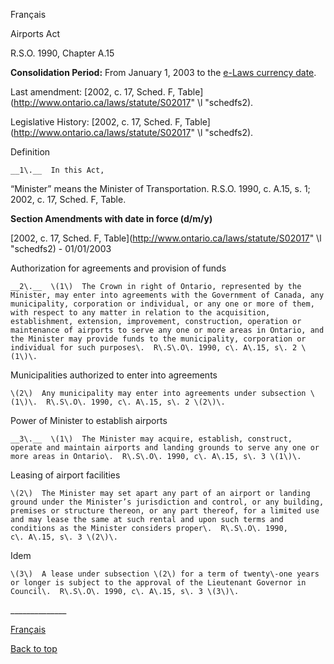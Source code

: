 [<a id="Top"></a>Français](http://www.ontario.ca/fr/lois/loi/90a15)

Airports Act

R\.S\.O\. 1990, Chapter A\.15

__Consolidation Period:__  From January 1, 2003 to the [e\-Laws currency date](http://www.e-laws.gov.on.ca/navigation?file=currencyDates&lang=en)\.

Last amendment: [2002, c\. 17, Sched\. F, Table](http://www.ontario.ca/laws/statute/S02017" \l "schedfs2)\.

Legislative History: [2002, c\. 17, Sched\. F, Table](http://www.ontario.ca/laws/statute/S02017" \l "schedfs2)\.

Definition

	__1\.__  In this Act,

“Minister” means the Minister of Transportation\.  R\.S\.O\. 1990, c\. A\.15, s\. 1; 2002, c\. 17, Sched\. F, Table\.

__Section Amendments with date in force \(d/m/y\)__

[2002, c\. 17, Sched\. F, Table](http://www.ontario.ca/laws/statute/S02017" \l "schedfs2) \- 01/01/2003

Authorization for agreements and provision of funds

	__2\.__  \(1\)  The Crown in right of Ontario, represented by the Minister, may enter into agreements with the Government of Canada, any municipality, corporation or individual, or any one or more of them, with respect to any matter in relation to the acquisition, establishment, extension, improvement, construction, operation or maintenance of airports to serve any one or more areas in Ontario, and the Minister may provide funds to the municipality, corporation or individual for such purposes\.  R\.S\.O\. 1990, c\. A\.15, s\. 2 \(1\)\.

Municipalities authorized to enter into agreements

	\(2\)  Any municipality may enter into agreements under subsection \(1\)\.  R\.S\.O\. 1990, c\. A\.15, s\. 2 \(2\)\.

Power of Minister to establish airports

	__3\.__  \(1\)  The Minister may acquire, establish, construct, operate and maintain airports and landing grounds to serve any one or more areas in Ontario\.  R\.S\.O\. 1990, c\. A\.15, s\. 3 \(1\)\.

Leasing of airport facilities

	\(2\)  The Minister may set apart any part of an airport or landing ground under the Minister’s jurisdiction and control, or any building, premises or structure thereon, or any part thereof, for a limited use and may lease the same at such rental and upon such terms and conditions as the Minister considers proper\.  R\.S\.O\. 1990, c\. A\.15, s\. 3 \(2\)\.

Idem

	\(3\)  A lease under subsection \(2\) for a term of twenty\-one years or longer is subject to the approval of the Lieutenant Governor in Council\.  R\.S\.O\. 1990, c\. A\.15, s\. 3 \(3\)\.

\_\_\_\_\_\_\_\_\_\_\_\_\_\_

[Français](http://www.ontario.ca/fr/lois/loi/90a15)

[Back to top](#Top)

